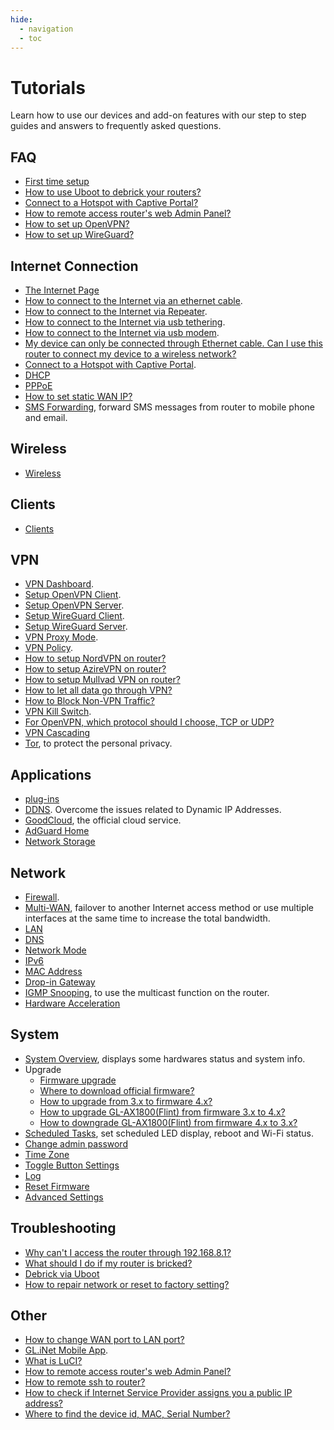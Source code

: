 ```yaml
---
hide:
  - navigation
  - toc
---
```


# Tutorials

Learn how to use our devices and add-on features with our step to step guides and answers to frequently asked questions.

## FAQ

* [First time setup](first_time_setup)
* [How to use Uboot to debrick your routers?](uboot)
* [Connect to a Hotspot with Captive Portal?](connect_to_a_hotspot_with_captive_portal)
* [How to remote access router's web Admin Panel?](remote_access_web_admin_panel)
* [How to set up OpenVPN?](openvpn_client)
* [How to set up WireGuard?](wireguard_client)

## Internet Connection

* [The Internet Page](internet)
* [How to connect to the Internet via an ethernet cable](internet_ethernet).
* [How to connect to the Internet via Repeater](internet_repeater).
* [How to connect to the Internet via usb tethering](internet_tethering).
* [How to connect to the Internet via usb modem](internet_cellular).
* [My device can only be connected through Ethernet cable. Can I use this router to connect my device to a wireless network?](produce_a_wired_connection)
* [Connect to a Hotspot with Captive Portal](connect_to_a_hotspot_with_captive_portal).
* [DHCP](dhcp)
* [PPPoE](pppoe)
* [How to set static WAN IP?](how_to_set_static_wan_ip)
* [SMS Forwarding](sms_forwarding), forward SMS messages from router to mobile phone and email.

## Wireless

* [Wireless](wireless)

## Clients

* [Clients](clients)

## VPN

* [VPN Dashboard](vpn_dashboard).
* [Setup OpenVPN Client](openvpn_client).
* [Setup OpenVPN Server](openvpn_server).
* [Setup WireGuard Client](wireguard_client).
* [Setup WireGuard Server](wireguard_server).
* [VPN Proxy Mode](vpn_dashboard#proxy-mode).
* [VPN Policy](vpn_dashboard#proxy-mode).
* [How to setup NordVPN on router?](openvpn_client#setup-nordvpn)
* [How to setup AzireVPN on router?](wireguard_client#setup-azirevpn)
* [How to setup Mullvad VPN on router?](wireguard_client#setup-mullvad)
* [How to let all data go through VPN?](block_no_vpn_traffic)
* [How to Block Non-VPN Traffic?](block_no_vpn_traffic)
* [VPN Kill Switch](block_no_vpn_traffic).
* [For OpenVPN, which protocol should I choose, TCP or UDP?](openvpn_tcp_udp)
* [VPN Cascading](vpn_cascading)
* [Tor](tor), to protect the personal privacy.

## Applications

* [plug-ins](plugins)
* [DDNS](ddns). Overcome the issues related to Dynamic IP Addresses.
* [GoodCloud](cloud), the official cloud service.
* [AdGuard Home](adguardhome)
* [Network Storage](network_storage)

## Network

* [Firewall](firewall).
* [Multi-WAN](multi-wan), failover to another Internet access method or use multiple interfaces at the same time to increase the total bandwidth.
* [LAN](lan)
* [DNS](dns)
* [Network Mode](network_mode)
* [IPv6](ipv6)
* [MAC Address](mac_address)
* [Drop-in Gateway](drop-in_gateway)
* [IGMP Snooping](igmp_snooping), to use the multicast function on the router.
* [Hardware Acceleration](hardware_acceleration)

## System

* [System Overview](system_overview), displays some hardwares status and system info.
* Upgrade
    * [Firmware upgrade](firmware_upgrade)
    * [Where to download official firmware?](where_to_download_firmware)
    * [How to upgrade from 3.x to firmware 4.x?](gl-ax1800_upgrade_to_4)
    * [How to upgrade GL-AX1800(Flint) from firmware 3.x to 4.x?](gl-ax1800_upgrade_to_4)
    * [How to downgrade GL-AX1800(Flint) from firmware 4.x to 3.x?](gl-ax1800_upgrade_to_4/#downgrade)
* [Scheduled Tasks](scheduled_tasks), set scheduled LED display, reboot and Wi-Fi status.
* [Change admin password](admin_password)
* [Time Zone](time_zone)
* [Toggle Button Settings](toggle_button_settings)
* [Log](log)
* [Reset Firmware](reset_firmware)
* [Advanced Settings](advanced_settings)

## Troubleshooting

* [Why can't I access the router through 192.168.8.1?](cannot_access_web_admin_panel)
* [What should I do if my router is bricked?](debrick)
* [Debrick via Uboot](debrick)
* [How to repair network or reset to factory setting?](repair_network_or_reset_firmware)

## Other

* [How to change WAN port to LAN port?](change_wan_to_lan)
* [GL.iNet Mobile App](mobile_app).
* [What is LuCI?](what_is_luci)
* [How to remote access router's web Admin Panel?](remote_access_web_admin_panel)
* [How to remote ssh to router?](remote_ssh_to_router)
* [How to check if Internet Service Provider assigns you a public IP address?](how_to_check_if_isp_assigns_you_a_public_ip_address)
* [Where to find the device id, MAC, Serial Number?](where_to_find_the_device_id_mac_sn)

